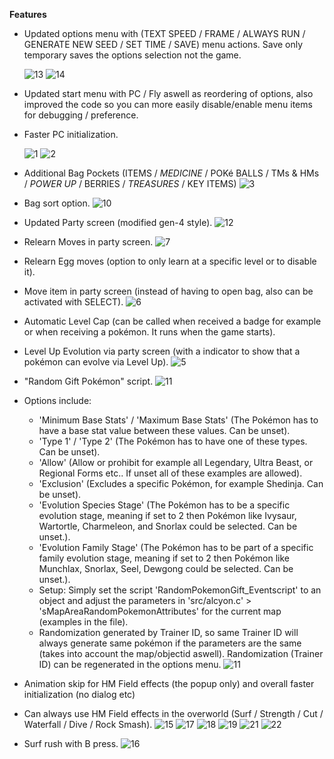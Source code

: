 **Features**
- Updated options menu with (TEXT SPEED / FRAME / ALWAYS RUN / GENERATE NEW SEED / SET TIME / SAVE) menu actions. Save only temporary saves the options selection not the game.

  ![13](https://github.com/user-attachments/assets/18977841-cf89-4d24-a95c-112f12487362)
  ![14](https://github.com/user-attachments/assets/07a9b0ce-a8c9-46d5-b27b-b99135c69f01)

- Updated start menu with PC / Fly aswell as reordering of options, also improved the code so you can more easily disable/enable menu items for debugging / preference.
- Faster PC initialization.

  ![1](https://github.com/user-attachments/assets/4f448940-4b01-4a0d-adda-6fd8f57c8f24)
  ![2](https://github.com/user-attachments/assets/b72269a5-fd0e-4b55-838d-2742e0b7de07)
- Additional Bag Pockets (ITEMS / *MEDICINE* / POKé BALLS / TMs & HMs / *POWER UP* / BERRIES / *TREASURES* / KEY ITEMS)
  ![3](https://github.com/user-attachments/assets/dc76a879-fb2f-4781-8dc9-8714c1095a38)
- Bag sort option.
  ![10](https://github.com/user-attachments/assets/255ca3b3-dc63-4dc5-bb9d-59b0a87ae90d)
- Updated Party screen (modified gen-4 style).
  ![12](https://github.com/user-attachments/assets/17b45658-a0dd-4d5a-8f19-6ec29938f15f)
- Relearn Moves in party screen.
  ![7](https://github.com/user-attachments/assets/793e3972-9d2b-4290-872e-16f7e4323595)
- Relearn Egg moves (option to only learn at a specific level or to disable it).
- Move item in party screen (instead of having to open bag, also can be activated with SELECT).
  ![6](https://github.com/user-attachments/assets/73b36aa6-3e08-473f-9bb4-91ec5375c41b)
- Automatic Level Cap (can be called when received a badge for example or when receiving a pokémon. It runs when the game starts).
- Level Up Evolution via party screen (with a indicator to show that a pokémon can evolve via Level Up).
  ![5](https://github.com/user-attachments/assets/7d5946ce-43b9-4901-9157-7758fbc1373f)
- "Random Gift Pokémon" script.
  ![11](https://github.com/user-attachments/assets/915c03a7-9752-4720-8955-ea18cf2eac92)
- Options include:
  - 'Minimum Base Stats' / 'Maximum Base Stats' (The Pokémon has to have a base stat value between these values. Can be unset).
  - 'Type 1' / 'Type 2' (The Pokémon has to have one of these types. Can be unset).
  - 'Allow' (Allow or prohibit for example all Legendary, Ultra Beast, or Regional Forms etc.. If unset all of these examples are allowed).
  - 'Exclusion' (Excludes a specific Pokémon, for example Shedinja. Can be unset).
  - 'Evolution Species Stage' (The Pokémon has to be a specific evolution stage, meaning if set to 2 then Pokémon like Ivysaur, Wartortle, Charmeleon, and Snorlax could be selected. Can be unset.).
  - 'Evolution Family Stage' (The Pokémon has to be part of a specific family evolution stage, meaning if set to 2 then Pokémon like Munchlax, Snorlax, Seel, Dewgong could be selected. Can be unset.).
  - Setup: Simply set the script 'RandomPokemonGift_Eventscript' to an object and adjust the parameters in 'src/alcyon.c' > 'sMapAreaRandomPokemonAttributes' for the current map (examples in the file).
  - Randomization generated by Trainer ID, so same Trainer ID will always generate same pokémon if the parameters are the same (takes into account the map/objectid aswell). Randomization (Trainer ID) can be regenerated in the options menu.
    ![11](https://github.com/user-attachments/assets/77f21652-35d7-40fd-b984-f46cde2642e4)
- Animation skip for HM Field effects (the popup only) and overall faster initialization (no dialog etc)
- Can always use HM Field effects in the overworld (Surf / Strength / Cut / Waterfall / Dive / Rock Smash).
  ![15](https://github.com/user-attachments/assets/cb88f712-743a-46ff-9d89-fb9e06f480f5)
  ![17](https://github.com/user-attachments/assets/bda77521-285d-46c4-94e7-59ec48025f8d)
  ![18](https://github.com/user-attachments/assets/28801eb8-4ed0-473a-af25-cd10a9c69586)
  ![19](https://github.com/user-attachments/assets/e54dc8e4-397e-4a98-a6bc-5c2d7b8a5807)
  ![21](https://github.com/user-attachments/assets/2e258197-e591-4075-b402-f5ef07c88cdf)
  ![22](https://github.com/user-attachments/assets/49c6b723-7b85-4873-97e1-812e20e8d55b)

- Surf rush with B press.
  ![16](https://github.com/user-attachments/assets/d78fa68c-814a-4b1c-bdf4-615cb2d8aa8a)
